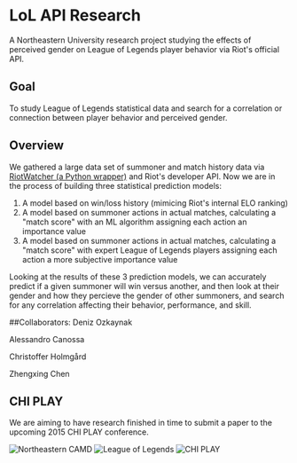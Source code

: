 LoL API Research
================

A Northeastern University research project studying the effects of perceived gender on League of Legends player behavior via Riot's official API.

## Goal
To study League of Legends statistical data and search for a correlation or connection between player behavior and perceived gender.

## Overview
We gathered a large data set of summoner and match history data via [RiotWatcher (a Python wrapper)](https://github.com/pseudonym117/Riot-Watcher) and Riot's developer API. Now we are in the process of building three statistical prediction models:

1. A model based on win/loss history (mimicing Riot's internal ELO ranking)
2. A model based on summoner actions in actual matches, calculating a "match score" with an ML algorithm assigning each action an importance value
3. A model based on summoner actions in actual matches, calculating a "match score" with expert League of Legends players assigning each action a more subjective importance value

Looking at the results of these 3 prediction models, we can accurately predict if a given summoner will win versus another, and then look at their gender and how they percieve the gender of other summoners, and search for any correlation affecting their behavior, performance, and skill.

##Collaborators:
Deniz Ozkaynak

Alessandro Canossa

Christoffer Holmgård

Zhengxing Chen

## CHI PLAY
We are aiming to have research finished in time to submit a paper to the upcoming 2015 CHI PLAY conference.

![Northeastern CAMD](https://raw.github.com/Murkantilism/LoL_API_Research/dev/Screens/camd.png)
![League of Legends](https://raw.github.com/Murkantilism/LoL_API_Research/dev/Screens/lol.png)
![CHI PLAY](https://raw.github.com/Murkantilism/LoL_API_Research/dev/Screens/chiplay.png)
